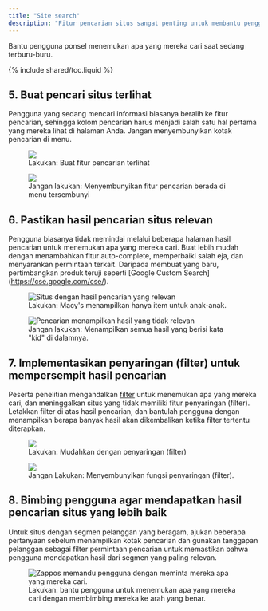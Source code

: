 ```yaml
---
title: "Site search"
description: "Fitur pencarian situs sangat penting untuk membantu pengguna ponsel menemukan apa yang mereka cari saat sedang terburu-buru"
---
```


<p class="intro">
Bantu pengguna ponsel menemukan apa yang mereka cari saat sedang terburu-buru.
</p>

{% include shared/toc.liquid %}

## 5. Buat pencari situs terlihat

Pengguna yang sedang mencari informasi biasanya beralih ke fitur pencarian, sehingga kolom pencarian harus menjadi salah satu hal pertama yang mereka lihat di halaman Anda. Jangan menyembunyikan kotak pencarian di menu.

<div class="mdl-grid">
  <figure class="mdl-cell mdl-cell--6-col">
    <img src="images/ss-search-good.jpg">
    <figcaption class="wf-figcaption-good">Lakukan: Buat fitur pencarian terlihat</figcaption>
  </figure>
  <figure class="mdl-cell mdl-cell--6-col">
    <img src="images/ss-search-bad.jpg">
    <figcaption class="wf-figcaption-bad">Jangan lakukan: Menyembunyikan fitur pencarian berada di menu tersembunyi</figcaption>
  </figure>
</div>

## 6. Pastikan hasil pencarian situs relevan 

Pengguna biasanya tidak memindai melalui beberapa halaman hasil pencarian untuk menemukan apa yang mereka cari. Buat lebih mudah dengan menambahkan fitur auto-complete, memperbaiki salah eja, dan menyarankan permintaan terkait. Daripada membuat yang baru, pertimbangkan produk teruji seperti [Google Custom Search] (https://cse.google.com/cse/). 


<div class="mdl-grid">
  <figure class="mdl-cell mdl-cell--6-col">
    <img src="images/ss-relevant-good.png" alt="Situs dengan hasil pencarian yang relevan">
    <figcaption class="wf-figcaption-good">Lakukan: Macy's menampilkan hanya item untuk anak-anak.</figcaption>
  </figure>
  <figure class="mdl-cell mdl-cell--6-col">
    <img src="images/ss-relevant-bad.png" alt="Pencarian menampilkan hasil yang tidak relevan">
    <figcaption class="wf-figcaption-bad">Jangan lakukan: Menampilkan semua hasil yang berisi kata "kid" di dalamnya.</figcaption>
  </figure>
</div>

## 7. Implementasikan penyaringan (filter) untuk mempersempit hasil pencarian

Peserta penelitian mengandalkan [filter](https://developers.google.com/custom-search/docs/structured_search) untuk menemukan apa yang mereka cari, dan meninggalkan situs yang tidak memiliki fitur penyaringan (filter). Letakkan filter di atas hasil pencarian, dan bantulah pengguna dengan menampilkan berapa banyak hasil akan dikembalikan ketika filter tertentu diterapkan.

<div class="mdl-grid">
  <figure class="mdl-cell mdl-cell--6-col">
    <img src="images/ss-filters-good.jpg">
    <figcaption class="wf-figcaption-good">Lakukan: Mudahkan dengan penyaringan (filter)</figcaption>
  </figure>
  <figure class="mdl-cell mdl-cell--6-col">
    <img src="images/ss-filters-bad.jpg">
    <figcaption class="wf-figcaption-bad">Jangan Lakukan: Menyembunyikan fungsi penyaringan (filter).</figcaption>
  </figure>
</div>

## 8. Bimbing pengguna agar mendapatkan hasil pencarian situs yang lebih baik

Untuk situs dengan segmen pelanggan yang beragam, ajukan beberapa pertanyaan sebelum menampilkan kotak pencarian dan gunakan tanggapan pelanggan sebagai filter permintaan pencarian untuk memastikan bahwa pengguna mendapatkan hasil dari segmen yang paling relevan. 

<div class="mdl-grid">
  <figure class="mdl-cell mdl-cell--6-col">
    <img src="images/ss-guide-good.png" srcset="images/ss-guide-good.png 1x, images/ss-guide-good-2x.png 2x" alt="Zappos memandu pengguna dengan meminta mereka apa yang mereka cari.">
    <figcaption class="wf-figcaption-good">Lakukan: bantu pengguna untuk menemukan apa yang mereka cari dengan membimbing mereka ke arah yang benar.</figcaption>
  </figure>
</div>


